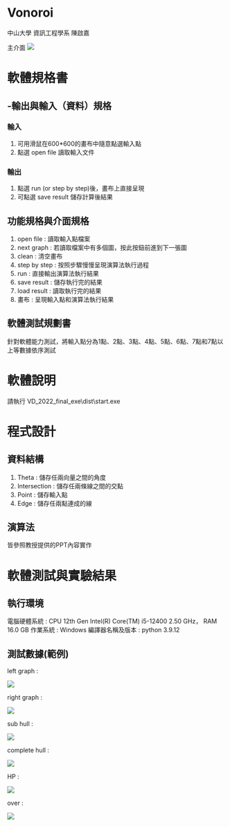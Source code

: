 # Vonoroi
中山大學 資訊工程學系 陳啟嘉

主介面
![](https://raw.githubusercontent.com/GasorinP/vonoroi-school-project/master/readme_img/main_view.jpg)

# 軟體規格書
## -輸出與輸入（資料）規格
### 輸入
1. 可用滑鼠在600*600的畫布中隨意點選輸入點
2. 點選 open file 讀取輸入文件

### 輸出
1. 點選 run (or step by step)後，畫布上直接呈現
2. 可點選 save result 儲存計算後結果

## 功能規格與介面規格
1. open file : 讀取輸入點檔案
2. next graph : 若讀取檔案中有多個圖，按此按鈕前進到下一張圖
3. clean : 清空畫布
4. step by step : 按照步驟慢慢呈現演算法執行過程
5. run : 直接輸出演算法執行結果
6. save result : 儲存執行完的結果
7. load result : 讀取執行完的結果
8. 畫布 : 呈現輸入點和演算法執行結果

## 軟體測試規劃書
針對軟體能力測試，將輸入點分為1點、2點、3點、4點、5點、6點、7點和7點以上等數據依序測試

# 軟體說明
請執行 VD_2022_final_exe\dist\start.exe

# 程式設計
## 資料結構
1. Theta : 儲存任兩向量之間的角度
2. Intersection : 儲存任兩條線之間的交點
3. Point : 儲存輸入點
4. Edge : 儲存任兩點連成的線

## 演算法
皆參照教授提供的PPT內容實作

# 軟體測試與實驗結果
## 執行環境
電腦硬體系統 : CPU 12th Gen Intel(R) Core(TM) i5-12400 2.50 GHz， RAM 16.0 GB
作業系統 : Windows
編譯器名稱及版本 : python 3.9.12
## 測試數據(範例)
left graph : 

![](https://raw.githubusercontent.com/GasorinP/vonoroi-school-project/master/readme_img/left_graph.jpg)

right graph : 

![](https://raw.githubusercontent.com/GasorinP/vonoroi-school-project/master/readme_img/right_graph.jpg)

sub hull : 

![](https://raw.githubusercontent.com/GasorinP/vonoroi-school-project/master/readme_img/sub_hull.jpg)

complete hull : 

![](https://raw.githubusercontent.com/GasorinP/vonoroi-school-project/master/readme_img/complete_hull.jpg)

HP :

![](https://raw.githubusercontent.com/GasorinP/vonoroi-school-project/master/readme_img/HP.jpg)

over :

![](https://raw.githubusercontent.com/GasorinP/vonoroi-school-project/master/readme_img/over.jpg)


